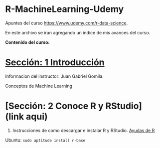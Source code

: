 # R-MachineLearning-Udemy
Apuntes del curso https://www.udemy.com/r-data-science.

En este archivo se iran agregando un indice de mis avances del curso. 


**Contenido del curso:**

# [**Sección: 1 Introducción**](https://github.com/Oxxkar/R-MachineLearning-Udemy/blob/master/1_Introduccion.txt)

Informacion del instructor: Juan Gabriel Gomila.

Conceptos de Machine Learning

# [**Sección: 2 Conoce R y RStudio**] (link aqui)

1. Instrucciones de como descargar e instalar R y RStudio. [Ayudas de R](https://www.rstudio.com/resources/cheatsheets/)
  
  Ubuntu: `sudo aptitude install r-base`









